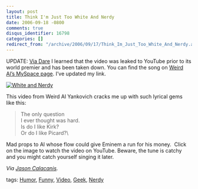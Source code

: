 ```yaml
---
layout: post
title: Think I'm Just Too White And Nerdy
date: 2006-09-18 -0800
comments: true
disqus_identifier: 16798
categories: []
redirect_from: "/archive/2006/09/17/Think_Im_Just_Too_White_And_Nerdy.aspx/"
---
```


UPDATE: [Via
Dare](http://www.25hoursaday.com/weblog/PermaLink.aspx?guid=6d0d7279-44c6-4231-abad-240b34d6f8f0)
I learned that the video was leaked to YouTube prior to its world
premier and has been taken down. You can find the song on [Weird Al’s
MySpace page](http://www.myspace.com/weirdal). I’ve updated my link.

[![White and
Nerdy](https://haacked.com/images/haacked_com/WindowsLiveWriter/ThinkImJustTooWhiteAndNerdy_BC52/TooWhiteAndNerdy4.png)](http://www.myspace.com/weirdal)

This video from Weird Al Yankovich cracks me up with such lyrical gems
like this:

> The only question\
> I ever thought was hard.\
> Is do I like Kirk?\
> Or do I like Picard?\

Mad props to Al whose flow could give Eminem a run for his money.  Click
on the image to watch the video on YouTube. Beware, the tune is catchy
and you might catch yourself singing it later.

*Via [Jason Calacanis](http://www.calacanis.com/2006/09/18/wow/).*

tags: [Humor](http://technorati.com/tag/Humor),
[Funny](http://technorati.com/tag/Funny),
[Video](http://technorati.com/tag/Video),
[Geek](http://technorati.com/tag/Geek),
[Nerdy](http://technorati.com/tag/Nerdy)

